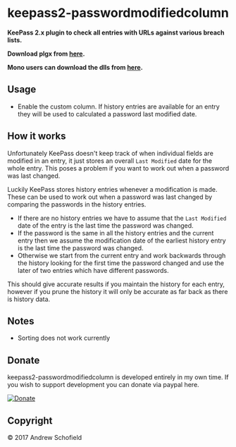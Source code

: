 # keepass2-passwordmodifiedcolumn

**KeePass 2.x plugin to check all entries with URLs against various breach lists.**

**Download plgx from [here](https://github.com/andrew-schofield/keepass2-passwordmodifiedcolumn/raw/master/PasswordModifiedColumn.plgx).**

**Mono users can download the dlls from [here](https://github.com/andrew-schofield/keepass2-passwordmodifiedcolumn/tree/master/mono).**

## Usage

* Enable the custom column. If history entries are available for an entry they will be used to calculated a password last modified date.

## How it works

Unfortunately KeePass doesn't keep track of when individual fields are modified in an entry, it just stores an overall `Last Modified` date for the whole entry. This poses a problem if you want to work out when a password was last changed.

Luckily KeePass stores history entries whenever a modification is made. These can be used to work out when a password was last changed by comparing the passwords in the history entries.

* If there are no history entries we have to assume that the `Last Modified ` date of the entry is the last time the password was changed.
* If the password is the same in all the history entries and the current entry then we assume the modification date of the earliest history entry is the last time the password was changed.
* Otherwise we start from the current entry and work backwards through the history looking for the first time the password changed and use the later of two entries which have different passwords.

This should give accurate results if you maintain the history for each entry, however if you prune the history it will only be accurate as far back as there is history data.

## Notes

* Sorting does not work currently


## Donate

keepass2-passwordmodifiedcolumn is developed entirely in my own time. If you wish to support development you can donate via paypal here.

[![Donate](https://img.shields.io/badge/Donate-PayPal-green.svg)](https://www.paypal.com/cgi-bin/webscr?cmd=_s-xclick&hosted_button_id=S2DVYTS47PX4S)

## Copyright

&copy; 2017 Andrew Schofield
